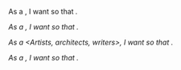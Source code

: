 As a <job seeker>, I want <portfolio> so that <i can apply for jobs and tell recuiter about my skills>.


As a <company>, I want <portfolio> so that <i can tell people what i do and what they could benefit from me>.


As a <Artists, architects, writers>, I want <portfolio> so that <i can present my work >.



As a <researcher>, I want <portfolio> so that <i can present my research >.






